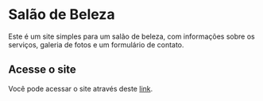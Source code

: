 # Salão de Beleza

Este é um site simples para um salão de beleza, com informações sobre os serviços, galeria de fotos e um formulário de contato.

## Acesse o site

Você pode acessar o site através deste [link](https://seu-site.com).
